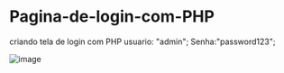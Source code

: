 # Pagina-de-login-com-PHP
criando tela de login com PHP
usuario: "admin";
Senha:"password123";

![image](https://github.com/RafaelElsuke/Pagina-de-login-com-PHP/assets/120226602/f8b74f9b-2403-47e6-8a2c-99de684a82e0)
